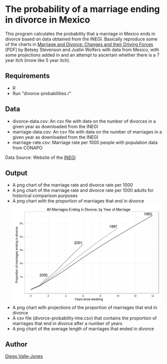 The probability of a marriage ending in divorce in Mexico
=========================================================
This program calculates the probability that a marriage in Mexico ends in divorce based on data obtained from the INEGI. Basically reproduce some of the charts in [Marriage and Divorce: Changes and their Driving Forces][1] [PDF] by Betsey Stevenson and Justin Wolfers with data from Mexico, with some projections added in and an attempt to ascertain whether there is a 7 year itch (more like 5 year itch).

Requirements
------------
* R
* Run "divorce-probabilities.r"

Data
-----
* divorce-data.csv: An csv file with data on the number of divorces in a given year as downloaded from the INEGI
* marriage-data.csv: An csv file with data on the number of marriages in a given year as downloaded from the INEGI
* marriage-rate.csv: Marriage rate per 1000 people with population data from CONAPO

Data Source: Website of the [INEGI](http://www.inegi.org.mx)


Output
-------
* A png chart of the marriage rate and divorce rate per 1000
* A png chart of the marriage rate and divorce rate per 1000 adults for historical comparison purposes
* A png chart with the proportion of marriages that end in divorce
![proportion of marriages that end in divorce](http://github.com/diegovalle/Divorce-Probabilities-MX/raw/master/output/Marriages%20Ending%20in%20Divorce,%20by%20Year%20of%20Marriage.png)
* A png chart with projections of the proportion of marriages that end in divorce
* A csv file (divorce-probability-lme.csv) that contains the proportion of marriages that end in divorce after a number of years
* A png chart of the average length of marriages that ended in divorce

Author
-----
[Diego Valle-Jones](www.diegovalle.net)

[1]: http://bpp.wharton.upenn.edu/jwolfers/Papers/MarriageandDivorce(JEP).pdf